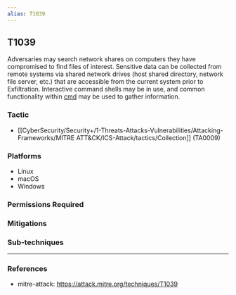 ```yaml
---
alias: T1039
---
```


## T1039

Adversaries may search network shares on computers they have compromised to find files of interest. Sensitive data can be collected from remote systems via shared network drives (host shared directory, network file server, etc.) that are accessible from the current system prior to Exfiltration. Interactive command shells may be in use, and common functionality within [cmd](https://attack.mitre.org/software/S0106) may be used to gather information.


### Tactic
- [[CyberSecurity/Security+/1-Threats-Attacks-Vulnerabilities/Attacking-Frameworks/MITRE ATT&CK/ICS-Attack/tactics/Collection]] (TA0009)

### Platforms
- Linux
- macOS
- Windows

### Permissions Required

### Mitigations

### Sub-techniques


---
### References

- mitre-attack: https://attack.mitre.org/techniques/T1039
